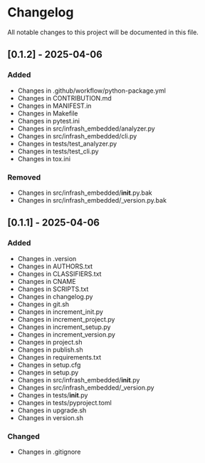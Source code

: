 # Changelog

All notable changes to this project will be documented in this file.

## [0.1.2] - 2025-04-06

### Added
- Changes in .github/workflow/python-package.yml
- Changes in CONTRIBUTION.md
- Changes in MANIFEST.in
- Changes in Makefile
- Changes in pytest.ini
- Changes in src/infrash_embedded/analyzer.py
- Changes in src/infrash_embedded/cli.py
- Changes in tests/test_analyzer.py
- Changes in tests/test_cli.py
- Changes in tox.ini

### Removed
- Changes in src/infrash_embedded/__init__.py.bak
- Changes in src/infrash_embedded/_version.py.bak

## [0.1.1] - 2025-04-06

### Added
- Changes in .version
- Changes in AUTHORS.txt
- Changes in CLASSIFIERS.txt
- Changes in CNAME
- Changes in SCRIPTS.txt
- Changes in changelog.py
- Changes in git.sh
- Changes in increment_init.py
- Changes in increment_project.py
- Changes in increment_setup.py
- Changes in increment_version.py
- Changes in project.sh
- Changes in publish.sh
- Changes in requirements.txt
- Changes in setup.cfg
- Changes in setup.py
- Changes in src/infrash_embedded/__init__.py
- Changes in src/infrash_embedded/_version.py
- Changes in tests/__init__.py
- Changes in tests/pyproject.toml
- Changes in upgrade.sh
- Changes in version.sh

### Changed
- Changes in .gitignore


